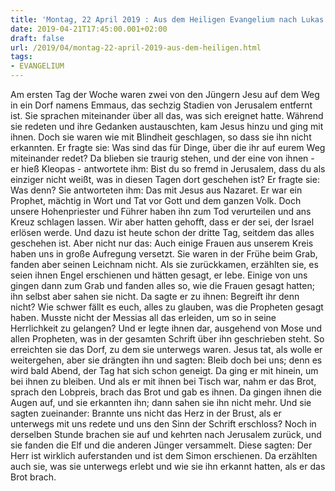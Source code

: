 ```yaml
---
title: 'Montag, 22 April 2019 : Aus dem Heiligen Evangelium nach Lukas - Lk 24,13-35.'
date: 2019-04-21T17:45:00.001+02:00
draft: false
url: /2019/04/montag-22-april-2019-aus-dem-heiligen.html
tags: 
- EVANGELIUM
---
```


Am ersten Tag der Woche waren zwei von den Jüngern Jesu auf dem Weg in ein Dorf namens Emmaus, das sechzig Stadien von Jerusalem entfernt ist. Sie sprachen miteinander über all das, was sich ereignet hatte. Während sie redeten und ihre Gedanken austauschten, kam Jesus hinzu und ging mit ihnen. Doch sie waren wie mit Blindheit geschlagen, so dass sie ihn nicht erkannten. Er fragte sie: Was sind das für Dinge, über die ihr auf eurem Weg miteinander redet? Da blieben sie traurig stehen, und der eine von ihnen - er hieß Kleopas - antwortete ihm: Bist du so fremd in Jerusalem, dass du als einziger nicht weißt, was in diesen Tagen dort geschehen ist? Er fragte sie: Was denn? Sie antworteten ihm: Das mit Jesus aus Nazaret. Er war ein Prophet, mächtig in Wort und Tat vor Gott und dem ganzen Volk. Doch unsere Hohenpriester und Führer haben ihn zum Tod verurteilen und ans Kreuz schlagen lassen. Wir aber hatten gehofft, dass er der sei, der Israel erlösen werde. Und dazu ist heute schon der dritte Tag, seitdem das alles geschehen ist. Aber nicht nur das: Auch einige Frauen aus unserem Kreis haben uns in große Aufregung versetzt. Sie waren in der Frühe beim Grab, fanden aber seinen Leichnam nicht. Als sie zurückkamen, erzählten sie, es seien ihnen Engel erschienen und hätten gesagt, er lebe. Einige von uns gingen dann zum Grab und fanden alles so, wie die Frauen gesagt hatten; ihn selbst aber sahen sie nicht. Da sagte er zu ihnen: Begreift ihr denn nicht? Wie schwer fällt es euch, alles zu glauben, was die Propheten gesagt haben. Musste nicht der Messias all das erleiden, um so in seine Herrlichkeit zu gelangen? Und er legte ihnen dar, ausgehend von Mose und allen Propheten, was in der gesamten Schrift über ihn geschrieben steht. So erreichten sie das Dorf, zu dem sie unterwegs waren. Jesus tat, als wolle er weitergehen, aber sie drängten ihn und sagten: Bleib doch bei uns; denn es wird bald Abend, der Tag hat sich schon geneigt. Da ging er mit hinein, um bei ihnen zu bleiben. Und als er mit ihnen bei Tisch war, nahm er das Brot, sprach den Lobpreis, brach das Brot und gab es ihnen. Da gingen ihnen die Augen auf, und sie erkannten ihn; dann sahen sie ihn nicht mehr. Und sie sagten zueinander: Brannte uns nicht das Herz in der Brust, als er unterwegs mit uns redete und uns den Sinn der Schrift erschloss? Noch in derselben Stunde brachen sie auf und kehrten nach Jerusalem zurück, und sie fanden die Elf und die anderen Jünger versammelt. Diese sagten: Der Herr ist wirklich auferstanden und ist dem Simon erschienen. Da erzählten auch sie, was sie unterwegs erlebt und wie sie ihn erkannt hatten, als er das Brot brach.